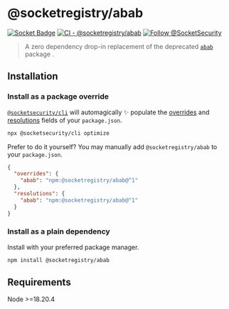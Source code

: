 # @socketregistry/abab

[![Socket Badge](https://socket.dev/api/badge/npm/package/@socketregistry/abab)](https://socket.dev/npm/package/@socketregistry/abab)
[![CI - @socketregistry/abab](https://github.com/SocketDev/socket-registry-js/actions/workflows/test.yml/badge.svg)](https://github.com/SocketDev/socket-registry-js/actions/workflows/test.yml)
[![Follow @SocketSecurity](https://img.shields.io/twitter/follow/SocketSecurity?style=social)](https://twitter.com/SocketSecurity)

> A zero dependency drop-in replacement of the deprecated
> [`abab`](https://www.npmjs.com/package/abab) package .

## Installation

### Install as a package override

[`@socketsecurity/cli`](https://www.npmjs.com/package/@socketsecurity/cli) will
automagically :sparkles: populate the
[overrides](https://docs.npmjs.com/cli/v9/configuring-npm/package-json#overrides)
and [resolutions](https://yarnpkg.com/configuration/manifest#resolutions) fields
of your `package.json`.

```sh
npx @socketsecurity/cli optimize
```

Prefer to do it yourself? You may manually add `@socketregistry/abab` to your
`package.json`.

```json
{
  "overrides": {
    "abab": "npm:@socketregistry/abab@^1"
  },
  "resolutions": {
    "abab": "npm:@socketregistry/abab@^1"
  }
}
```

### Install as a plain dependency

Install with your preferred package manager.

```sh
npm install @socketregistry/abab
```

## Requirements

Node &gt;=18.20.4
